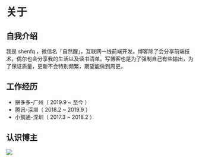 # 关于

## 自我介绍

我是 shenfq ，微信名「自然醒」，互联网一线前端开发。博客除了会分享前端技术，偶尔也会分享我的生活以及读书清单。写博客也是为了强制自己有些输出，为了保证质量，更新不会特别频繁，期望能做到周更。

## 工作经历

- 拼多多-广州（ 2019.9 ~ 至今 ）
- 腾讯-深圳（ 2018.2 ~ 2019.9 ）
- 小鹅通-深圳（ 2017.3 ~ 2018.2 ）

## 认识博主

![](https://file.shenfq.com/pic/20201209222204.png)